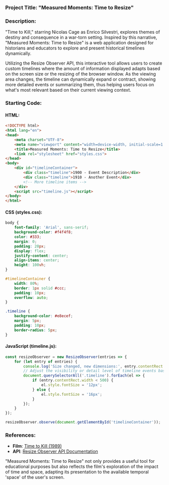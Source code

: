 ### Project Title: **"Measured Moments: Time to Resize"**

### Description:
"Time to Kill," starring Nicolas Cage as Enrico Silvestri, explores themes of destiny and consequence in a war-torn setting. Inspired by this narrative, "Measured Moments: Time to Resize" is a web application designed for historians and educators to explore and present historical timelines dynamically.

Utilizing the Resize Observer API, this interactive tool allows users to create custom timelines where the amount of information displayed adapts based on the screen size or the resizing of the browser window. As the viewing area changes, the timeline can dynamically expand or contract, showing more detailed events or summarizing them, thus helping users focus on what's most relevant based on their current viewing context.

### Starting Code:

#### HTML:
```html
<!DOCTYPE html>
<html lang="en">
<head>
    <meta charset="UTF-8">
    <meta name="viewport" content="width=device-width, initial-scale=1.0">
    <title>Measured Moments: Time to Resize</title>
    <link rel="stylesheet" href="styles.css">
</head>
<body>
    <div id="timelineContainer">
        <div class="timeline">1900 - Event Description</div>
        <div class="timeline">1910 - Another Event</div>
        <!-- More timeline items -->
    </div>
    <script src="timeline.js"></script>
</body>
</html>
```

#### CSS (styles.css):
```css
body {
    font-family: 'Arial', sans-serif;
    background-color: #f4f4f8;
    color: #333;
    margin: 0;
    padding: 20px;
    display: flex;
    justify-content: center;
    align-items: center;
    height: 100vh;
}

#timelineContainer {
    width: 80%;
    border: 1px solid #ccc;
    padding: 10px;
    overflow: auto;
}

.timeline {
    background-color: #e8ecef;
    margin: 5px;
    padding: 10px;
    border-radius: 5px;
}
```

#### JavaScript (timeline.js):
```javascript
const resizeObserver = new ResizeObserver(entries => {
    for (let entry of entries) {
        console.log('Size changed, new dimensions:', entry.contentRect.width, entry.contentRect.height);
        // Adjust the visibility or detail level of timeline events based on size
        document.querySelectorAll('.timeline').forEach(el => {
            if (entry.contentRect.width < 500) {
                el.style.fontSize = '12px';
            } else {
                el.style.fontSize = '16px';
            }
        });
    }
});

resizeObserver.observe(document.getElementById('timelineContainer'));
```

### References:
- **Film**: [Time to Kill (1989)](https://en.wikipedia.org/wiki/Time_to_Kill_(1989_film))
- **API**: [Resize Observer API Documentation](https://developer.mozilla.org/en-US/docs/Web/API/Resize_Observer_API)

"Measured Moments: Time to Resize" not only provides a useful tool for educational purposes but also reflects the film's exploration of the impact of time and space, adapting its presentation to the available temporal 'space' of the user's screen.